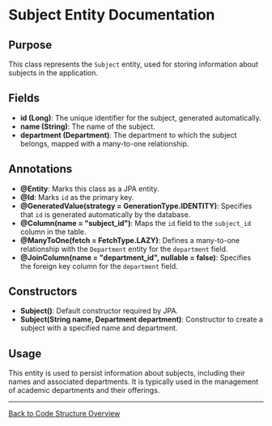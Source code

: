 # Subject Entity Documentation

## Purpose

This class represents the `Subject` entity, used for storing information about subjects in the application.

## Fields

- **id (Long)**: The unique identifier for the subject, generated automatically.
- **name (String)**: The name of the subject.
- **department (Department)**: The department to which the subject belongs, mapped with a many-to-one relationship.

## Annotations

- **@Entity**: Marks this class as a JPA entity.
- **@Id**: Marks `id` as the primary key.
- **@GeneratedValue(strategy = GenerationType.IDENTITY)**: Specifies that `id` is generated automatically by the database.
- **@Column(name = "subject_id")**: Maps the `id` field to the `subject_id` column in the table.
- **@ManyToOne(fetch = FetchType.LAZY)**: Defines a many-to-one relationship with the `Department` entity for the `department` field.
- **@JoinColumn(name = "department_id", nullable = false)**: Specifies the foreign key column for the `department` field.

## Constructors

- **Subject()**: Default constructor required by JPA.
- **Subject(String name, Department department)**: Constructor to create a subject with a specified name and department.

## Usage

This entity is used to persist information about subjects, including their names and associated departments. It is typically used in the management of academic departments and their offerings.

---

[Back to Code Structure Overview](../../../code-structure/code-structure.md)
